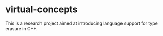 virtual-concepts
================

This is a research project aimed at introducing language support for type erasure in C++.
